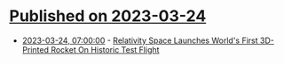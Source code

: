 # [Published on 2023-03-24](index.md)

* [2023-03-24, 07:00:00](https://hardware.slashdot.org/story/23/03/24/0145209/relativity-space-launches-worlds-first-3d-printed-rocket-on-historic-test-flight?utm_source=rss1.0mainlinkanon&utm_medium=feed) - [Relativity Space Launches World's First 3D-Printed Rocket On Historic Test Flight](https://hardware.slashdot.org/story/23/03/24/0145209/relativity-space-launches-worlds-first-3d-printed-rocket-on-historic-test-flight?utm_source=rss1.0mainlinkanon&utm_medium=feed)
